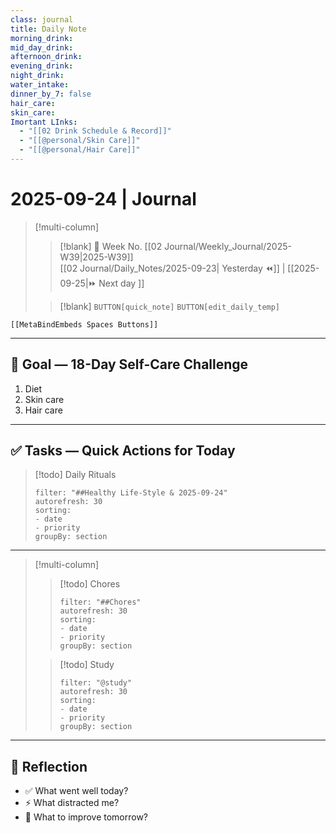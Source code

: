 ```yaml
---
class: journal
title: Daily Note
morning_drink:
mid_day_drink:
afternoon_drink:
evening_drink:
night_drink:
water_intake:
dinner_by_7: false
hair_care:
skin_care:
Imortant LInks:
  - "[[02 Drink Schedule & Record]]"
  - "[[@personal/Skin Care]]"
  - "[[@personal/Hair Care]]"
---
```


# 2025-09-24 | Journal 

> [!multi-column]
> 
>> [!blank]
>> 📅 Week No. [[02 Journal/Weekly_Journal/2025-W39|2025-W39]]  
>> [[02 Journal/Daily_Notes/2025-09-23| Yesterday ⏪]] |  [[2025-09-25|⏩ Next day ]]
>
>> [!blank]
>> `BUTTON[quick_note]` 
>> `BUTTON[edit_daily_temp]` 

 ```meta-bind-embed
 [[MetaBindEmbeds Spaces Buttons]]
 ```
 
---


## 🎯 Goal — 18-Day Self-Care Challenge

1. Diet
2. Skin care
3. Hair care

---

## ✅ Tasks — Quick Actions for Today

> [!todo] Daily Rituals
> ```todoist
> filter: "##Healthy Life-Style & 2025-09-24"
> autorefresh: 30
> sorting:  
> - date
> - priority
> groupBy: section
> ```

---

> [!multi-column]
> 
>> [!todo] Chores
>> ```todoist
>> filter: "##Chores"
>> autorefresh: 30
>> sorting:  
>> - date
>> - priority
>> groupBy: section
>> ```
>
>> [!todo] Study
>> ```todoist
>> filter: "@study"
>> autorefresh: 30
>> sorting:  
>> - date
>> - priority
>> groupBy: section
>> ```

---

## 📓 Reflection

- ✅ What went well today?  
- ⚡ What distracted me?  
- 🎯 What to improve tomorrow?  
